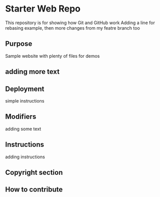 # Starter Web Repo

This repository is for showing how Git and GitHub work
Adding a line for rebasing example, then more changes from my featre branch too
## Purpose

Sample website with plenty of files for demos

## adding more text

## Deployment
simple instructions

## Modifiers
adding some text

## Instructions
adding instructions
## Copyright section
## How to contribute